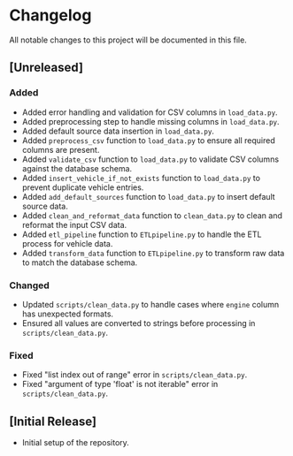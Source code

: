 # Changelog

All notable changes to this project will be documented in this file.

## [Unreleased]



### Added
- Added error handling and validation for CSV columns in `load_data.py`.
- Added preprocessing step to handle missing columns in `load_data.py`.
- Added default source data insertion in `load_data.py`.
- Added `preprocess_csv` function to `load_data.py` to ensure all required columns are present.
- Added `validate_csv` function to `load_data.py` to validate CSV columns against the database schema.
- Added `insert_vehicle_if_not_exists` function to `load_data.py` to prevent duplicate vehicle entries.
- Added `add_default_sources` function to `load_data.py` to insert default source data.
- Added `clean_and_reformat_data` function to `clean_data.py` to clean and reformat the input CSV data.
- Added `etl_pipeline` function to `ETLpipeline.py` to handle the ETL process for vehicle data.
- Added `transform_data` function to `ETLpipeline.py` to transform raw data to match the database schema.

### Changed
- Updated `scripts/clean_data.py` to handle cases where `engine` column has unexpected formats.
- Ensured all values are converted to strings before processing in `scripts/clean_data.py`.

### Fixed
- Fixed "list index out of range" error in `scripts/clean_data.py`.
- Fixed "argument of type 'float' is not iterable" error in `scripts/clean_data.py`.

## [Initial Release]
- Initial setup of the repository.
